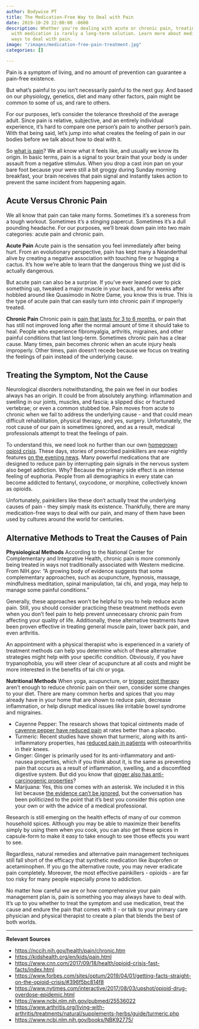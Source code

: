 ```yaml
---
author: Bodywise PT
title: The Medication-Free Way to Deal with Pain
date: 2019-10-29 22:00:00 -0600
description: Whether you're dealing with acute or chronic pain, treating that pain
  with medication is rarely a long-term solution. Learn more about medication-free
  ways to deal with pain.
image: "/images/medication-free-pain-treatment.jpg"
categories: []

---
```

Pain is a symptom of living, and no amount of prevention can guarantee a pain-free existence.

But what’s painful to you isn’t necessarily painful to the next guy. And based on our physiology, genetics, diet and many other factors, pain might be common to some of us, and rare to others.

For our purposes, let’s consider the tolerance threshold of the average adult. Since pain is relative, subjective, and an entirely individual experience, it’s hard to compare one person’s pain to another person’s pain. With that being said, let’s jump into what creates the feeling of pain in our bodies before we talk about how to deal with it.

So [what is pain](https://kidshealth.org/en/kids/pain.html)? We all know what it feels like, and usually we know its origin. In basic terms, pain is a signal to your brain that your body is under assault from a negative stimulus. When you drop a cast iron pan on your bare foot because your were still a bit groggy during Sunday morning breakfast, your brain receives that pain signal and instantly takes action to prevent the same incident from happening again.

## Acute Versus Chronic Pain

We all know that pain can take many forms. Sometimes it’s a soreness from a tough workout. Sometimes it’s a stinging papercut. Sometimes it’s a dull pounding headache. For our purposes, we’ll break down pain into two main categories: acute pain and chronic pain.

**Acute Pain** 
Acute pain is the sensation you feel immediately after being hurt. From an evolutionary perspective, pain has kept many a Neanderthal alive by creating a negative association with touching fire or hugging a cactus. It’s how we’re able to learn that the dangerous thing we just did is actually dangerous.

But acute pain can also be a surprise. If you’ve ever leaned over to pick something up, tweaked a major muscle in your back, and for weeks after hobbled around like Quasimodo in Notre Dame, you know this is true. This is the type of acute pain that can easily turn into chronic pain if improperly treated.

**Chronic Pain** 
Chronic pain is [pain that lasts for 3 to 6 months](https://nccih.nih.gov/health/pain/chronic.htm#hed2), or pain that has still not improved long after the normal amount of time it should take to heal. People who experience fibromyalgia, arthritis, migraines, and other painful conditions that last long-term. Sometimes chronic pain has a clear cause. Many times, pain becomes chronic when an acute injury heals improperly. Other times, pain doesn’t recede because we focus on treating the feelings of pain instead of the underlying cause.

## Treating the Symptom, Not the Cause

Neurological disorders notwithstanding, the pain we feel in our bodies always has an origin. It could be from absolutely anything: inflammation and swelling in our joints, muscles, and fascia; a slipped disc or fractured vertebrae; or even a common stubbed toe. Pain moves from acute to chronic when we fail to address the underlying cause - and that could mean difficult rehabilitation, physical therapy, and yes, surgery. Unfortunately, the root cause of our pain is sometimes ignored, and as a result, medical professionals attempt to treat the feelings of pain.

To understand this, we need look no further than our own [homegrown opioid crisis](https://www.nytimes.com/interactive/2017/08/03/upshot/opioid-drug-overdose-epidemic.html). These days, stories of prescribed painkillers are near-nightly features [on the evening news](https://www.cnn.com/2017/09/18/health/opioid-crisis-fast-facts/index.html). Many powerful medications that are designed to reduce pain by interrupting pain signals in the nervous system also beget addiction. Why? Because the primary side effect is an intense feeling of euphoria. People from all demographics in every state can become addicted to fentanyl, oxycodone, or morphine, collectively known as opioids.

Unfortunately, painkillers like these don’t actually treat the underlying causes of pain - they simply mask its existence. Thankfully, there are many medication-free ways to deal with our pain, and many of them have been used by cultures around the world for centuries.

## Alternative Methods to Treat the Causes of Pain

**Physiological Methods** 
According to the National Center for Complementary and Integrative Health, chronic pain is more commonly being treated in ways not traditionally associated with Western medicine. From NIH.gov: “A growing body of evidence suggests that some complementary approaches, such as acupuncture, hypnosis, massage, mindfulness meditation, spinal manipulation, tai chi, and yoga, may help to manage some painful conditions.”

Generally, these approaches won’t be helpful to you to help reduce acute pain. Still, you should consider practicing these treatment methods even when you don’t feel pain to help prevent unnecessary chronic pain from affecting your quality of life. Additionally, these alternative treatments have been proven effective in treating general muscle pain, lower back pain, and even arthritis.

An appointment with a physical therapist who is experienced in a variety of treatment methods can help you determine which of these alternative strategies might help with your specific condition. Obviously, if you have trypanophobia, you will steer clear of acupuncture at all costs and might be more interested in the benefits of tai chi or yoga.

**Nutritional Methods** 
When yoga, acupuncture, or [trigger point therapy](/trigger-point-therapy/) aren’t enough to reduce chronic pain on their own, consider some changes to your diet. There are many common herbs and spices that you may already have in your home that are shown to reduce pain, decrease inflammation, or help disrupt medical issues like irritable bowel syndrome and migraines.

* Cayenne Pepper: The research shows that topical ointments made of [cayenne pepper have reduced pain](https://www.ncbi.nlm.nih.gov/pubmed/25536022) at rates better than a placebo.
* Turmeric: Recent studies have shown that turmeric, along with its anti-inflammatory properties, has [reduced pain in patients](https://www.arthritis.org/living-with-arthritis/treatments/natural/supplements-herbs/guide/turmeric.php) with osteoarthritis in their knees.
* Ginger: Ginger is primarily used for its anti-inflammatory and anti-nausea properties, which if you think about it, is the same as preventing pain that occurs as a result of inflammation, swelling, and a discomfited digestive system. But did you know that [ginger also has anti-carcinogenic properties](https://www.ncbi.nlm.nih.gov/books/NBK92775/)?
* Marijuana: Yes, this one comes with an asterisk. We included it in this list because [the evidence can’t be ignored](https://www.ncbi.nlm.nih.gov/pubmed/29513392), but the conversation has been politicized to the point that it’s best you consider this option one your own or with the advice of a medical professional.

Research is still emerging on the health effects of many of our common household spices. Although you may be able to maximize their benefits simply by using them when you cook, you can also get these spices in capsule-form to make it easy to take enough to see those effects you want to see.

Regardless, natural remedies and alternative pain management techniques still fall short of the efficacy that synthetic medication like ibuprofen or acetaminophen. If you go the alternative route, you may never eradicate pain completely. Moreover, the most effective painkillers - opioids - are far too risky for many people especially prone to addiction.

No matter how careful we are or how comprehensive your pain management plan is, pain is something you may always have to deal with. It’s up to you whether to treat the symptom and use medication, treat the cause and endure the pain that comes with it - or talk to your primary care physician and physical therapist to create a plan that blends the best of both worlds.

---

**Relevant Sources**

* https://nccih.nih.gov/health/pain/chronic.htm
* https://kidshealth.org/en/kids/pain.html
* https://www.cnn.com/2017/09/18/health/opioid-crisis-fast-facts/index.html
* https://www.forbes.com/sites/optum/2019/04/01/getting-facts-straight-on-the-opioid-crisis/#396f5bc814f8
* https://www.nytimes.com/interactive/2017/08/03/upshot/opioid-drug-overdose-epidemic.html
* https://www.ncbi.nlm.nih.gov/pubmed/25536022
* https://www.arthritis.org/living-with-arthritis/treatments/natural/supplements-herbs/guide/turmeric.php
* https://www.ncbi.nlm.nih.gov/books/NBK92775/